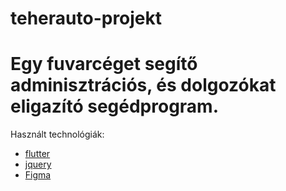 # teherauto-projekt
# Egy fuvarcéget segítő adminisztrációs, és dolgozókat eligazító segédprogram.
Használt technológiák:
- [flutter](https://flutter.dev/)
- [jquery](https://jquery.com/)
- [Figma](https://www.figma.com/)
